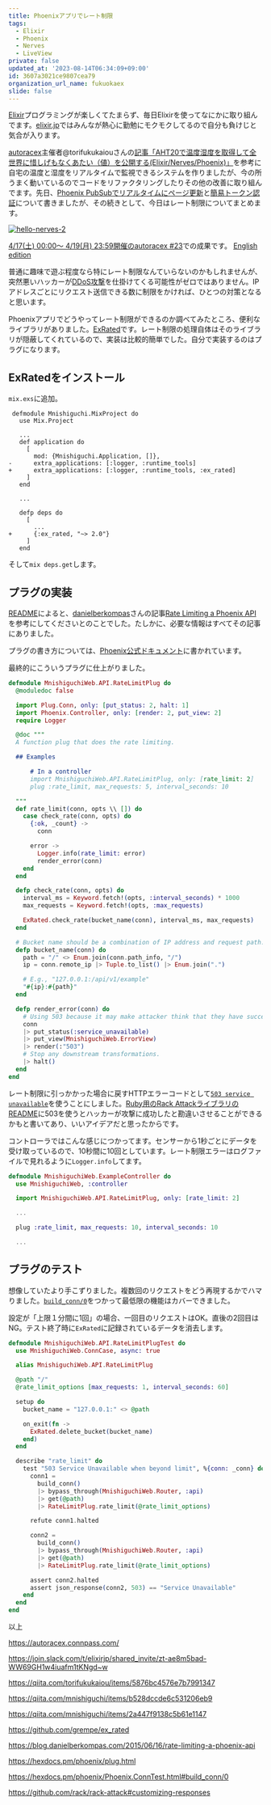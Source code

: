 ```yaml
---
title: Phoenixアプリでレート制限
tags:
  - Elixir
  - Phoenix
  - Nerves
  - LiveView
private: false
updated_at: '2023-08-14T06:34:09+09:00'
id: 3607a3021ce9807cea79
organization_url_name: fukuokaex
slide: false
---
```

[Elixir](https://elixir-lang.org/)プログラミングが楽しくてたまらず、毎日Elixirを使ってなにかに取り組んでます。[elixir.jp](https://join.slack.com/t/elixirjp/shared_invite/zt-ae8m5bad-WW69GH1w4iuafm1tKNgd~w)ではみんなが熱心に勤勉にモクモクしてるので自分も負けじと気合が入ります。

[autoracex](https://autoracex.connpass.com/)主催者@torifukukaiouさんの[記事「AHT20で温度湿度を取得して全世界に惜しげもなくあたい（値）を公開する(Elixir/Nerves/Phoenix)」](https://qiita.com/torifukukaiou/items/5876bc4576e7b7991347)を参考に自宅の温度と湿度をリアルタイムで監視できるシステムを作りましたが、今の所うまく動いているのでコードをリファクタリングしたりその他の改善に取り組んでます。先日、[Phoenix PubSubでリアルタイムにページ更新](https://qiita.com/mnishiguchi/items/b528dccde6c531206eb9)と[簡易トークン認証](https://qiita.com/mnishiguchi/items/2a447f9138c5b61e1147)について書きましたが、その続きとして、今日はレート制限についてまとめます。

[![hello-nerves-2](https://user-images.githubusercontent.com/7563926/113411295-6508b380-9383-11eb-81ef-942e0999d0cd.gif)](https://dev.to/mnishiguchi/iot-development-using-rapberry-pi-and-elixir-iij)


[4/17(土) 00:00〜 4/19(月) 23:59開催のautoracex #23](https://autoracex.connpass.com/event/210477/)での成果です。
[English edition](https://dev.to/mnishiguchi/rate-limiter-for-phoenix-app-3j2n)

普通に趣味で遊ぶ程度なら特にレート制限なんていらないのかもしれませんが、突然悪いハッカーが[DDoS攻撃](https://ja.wikipedia.org/wiki/DoS%E6%94%BB%E6%92%83)を仕掛けてくる可能性がゼロではありません。IPアドレスごとにリクエスト送信できる数に制限をかければ、ひとつの対策となると思います。

Phoenixアプリでどうやってレート制限ができるのか調べてみたところ、便利なライブラリがありました。[ExRated](https://github.com/grempe/ex_rated)です。レート制限の処理自体はそのライブラリが隠蔽してくれているので、実装は比較的簡単でした。自分で実装するのはプラグになります。

## ExRatedをインストール

`mix.exs`に追加。

```diff_elixir
 defmodule Mnishiguchi.MixProject do
   use Mix.Project

   ...
   def application do
     [
       mod: {Mnishiguchi.Application, []},
-      extra_applications: [:logger, :runtime_tools]
+      extra_applications: [:logger, :runtime_tools, :ex_rated]
     ]
   end

   ...

   defp deps do
     [
       ...
+      {:ex_rated, "~> 2.0"}
     ]
   end
```

そして`mix deps.get`します。

## プラグの実装

[README](https://github.com/grempe/ex_rated)によると、[danielberkompas](https://github.com/danielberkompas)さんの記事[Rate Limiting a Phoenix API](https://blog.danielberkompas.com/2015/06/16/rate-limiting-a-phoenix-api)を参考にしてくださいとのことでした。たしかに、必要な情報はすべてその記事にありました。

プラグの書き方については、[Phoenix公式ドキュメント](https://hexdocs.pm/phoenix/plug.html)に書かれています。

最終的にこういうプラグに仕上がりました。

```elixir
defmodule MnishiguchiWeb.API.RateLimitPlug do
  @moduledoc false

  import Plug.Conn, only: [put_status: 2, halt: 1]
  import Phoenix.Controller, only: [render: 2, put_view: 2]
  require Logger

  @doc """
  A function plug that does the rate limiting.

  ## Examples

      # In a controller
      import MnishiguchiWeb.API.RateLimitPlug, only: [rate_limit: 2]
      plug :rate_limit, max_requests: 5, interval_seconds: 10

  """
  def rate_limit(conn, opts \\ []) do
    case check_rate(conn, opts) do
      {:ok, _count} ->
        conn

      error ->
        Logger.info(rate_limit: error)
        render_error(conn)
    end
  end

  defp check_rate(conn, opts) do
    interval_ms = Keyword.fetch!(opts, :interval_seconds) * 1000
    max_requests = Keyword.fetch!(opts, :max_requests)

    ExRated.check_rate(bucket_name(conn), interval_ms, max_requests)
  end

  # Bucket name should be a combination of IP address and request path.
  defp bucket_name(conn) do
    path = "/" <> Enum.join(conn.path_info, "/")
    ip = conn.remote_ip |> Tuple.to_list() |> Enum.join(".")

    # E.g., "127.0.0.1:/api/v1/example"
    "#{ip}:#{path}"
  end

  defp render_error(conn) do
    # Using 503 because it may make attacker think that they have successfully DOSed the site.
    conn
    |> put_status(:service_unavailable)
    |> put_view(MnishiguchiWeb.ErrorView)
    |> render(:"503")
    # Stop any downstream transformations.
    |> halt()
  end
end
```

レート制限に引っかかった場合に戻すHTTPエラーコードとして[`503 service unavailable`](https://developer.mozilla.org/en-US/docs/Web/HTTP/Status/503)を使うことにしました。[Ruby用のRack AttackライブラリのREADME](https://github.com/rack/rack-attack#customizing-responses)に503を使うとハッカーが攻撃に成功したと勘違いさせることができるかもと書いてあり、いいアイデアだと思ったからです。

コントローラではこんな感じにつかってます。センサーから1秒ごとにデータを受け取っているので、10秒間に10回としています。レート制限エラーはログファイルで見れるように`Logger.info`してます。

```elixir
defmodule MnishiguchiWeb.ExampleController do
  use MnishiguchiWeb, :controller

  import MnishiguchiWeb.API.RateLimitPlug, only: [rate_limit: 2]

  ...

  plug :rate_limit, max_requests: 10, interval_seconds: 10

  ...
```

## プラグのテスト

想像していたより手こずりました。複数回のリクエストをどう再現するかでハマりました。[`build_conn/0`](https://hexdocs.pm/phoenix/Phoenix.ConnTest.html#build_conn/0)をつかって最低限の機能はカバーできました。

設定が「上限１分間に1回」の場合、一回目のリクエストはOK。直後の2回目はNG。テスト終了時に`ExRated`に記録されているデータを消去します。

```elixir
defmodule MnishiguchiWeb.API.RateLimitPlugTest do
  use MnishiguchiWeb.ConnCase, async: true

  alias MnishiguchiWeb.API.RateLimitPlug

  @path "/"
  @rate_limit_options [max_requests: 1, interval_seconds: 60]

  setup do
    bucket_name = "127.0.0.1:" <> @path

    on_exit(fn ->
      ExRated.delete_bucket(bucket_name)
    end)
  end

  describe "rate_limit" do
    test "503 Service Unavailable when beyond limit", %{conn: _conn} do
      conn1 =
        build_conn()
        |> bypass_through(MnishiguchiWeb.Router, :api)
        |> get(@path)
        |> RateLimitPlug.rate_limit(@rate_limit_options)

      refute conn1.halted

      conn2 =
        build_conn()
        |> bypass_through(MnishiguchiWeb.Router, :api)
        |> get(@path)
        |> RateLimitPlug.rate_limit(@rate_limit_options)

      assert conn2.halted
      assert json_response(conn2, 503) == "Service Unavailable"
    end
  end
end
```

以上

https://autoracex.connpass.com/

https://join.slack.com/t/elixirjp/shared_invite/zt-ae8m5bad-WW69GH1w4iuafm1tKNgd~w

https://qiita.com/torifukukaiou/items/5876bc4576e7b7991347

https://qiita.com/mnishiguchi/items/b528dccde6c531206eb9

https://qiita.com/mnishiguchi/items/2a447f9138c5b61e1147

https://github.com/grempe/ex_rated

https://blog.danielberkompas.com/2015/06/16/rate-limiting-a-phoenix-api

https://hexdocs.pm/phoenix/plug.html

https://hexdocs.pm/phoenix/Phoenix.ConnTest.html#build_conn/0

https://github.com/rack/rack-attack#customizing-responses
